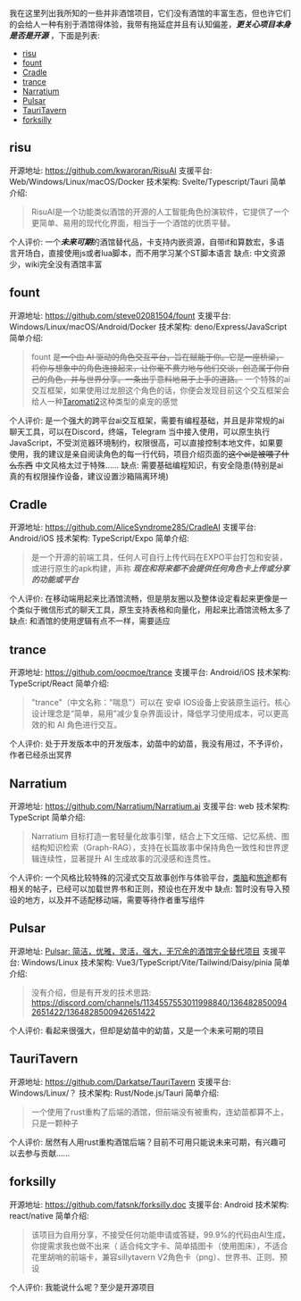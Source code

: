 我在这里列出我所知的一些并非酒馆项目，它们没有酒馆的丰富生态，但也许它们的会给人一种有别于酒馆得体验，我带有拖延症并且有认知偏差，***更关心项目本身是否是开源*** ，下面是列表: 
- [risu](https://discord.com/channels/1134557553011998840/1374435822639644702/1374436027997098124)
- [fount](https://discord.com/channels/1134557553011998840/1374435822639644702/1374436162734657648)
- [Cradle](https://discord.com/channels/1134557553011998840/1374435822639644702/1374436392154693693)
- [trance](https://discord.com/channels/1134557553011998840/1374435822639644702/1374436527421263994)
- [Narratium](https://discord.com/channels/1134557553011998840/1374435822639644702/1374436772087595160)
- [Pulsar](https://discord.com/channels/1134557553011998840/1374435822639644702/1374436901913628814)
- [TauriTavern](https://discord.com/channels/1134557553011998840/1374435822639644702/1378590321356570735)
- [forksilly](https://discord.com/channels/1134557553011998840/1374435822639644702/1379921196577067221)

## risu
开源地址: https://github.com/kwaroran/RisuAI
支援平台: Web/Windows/Linux/macOS/Docker
技术架构: Svelte/Typescript/Tauri
简单介绍: 
> RisuAI是一个功能类似酒馆的开源的人工智能角色扮演软件，它提供了一个更简单、易用的现代化界面，相当于一个酒馆的优质平替。

个人评价: 一个***未来可期***的酒馆替代品，卡支持内嵌资源，自带if和算数宏，多语言开场白，直接使用js或者lua脚本，而不用学习某个ST脚本语言
缺点: 中文资源少，wiki完全没有酒馆丰富
## fount
开源地址: https://github.com/steve02081504/fount
支援平台: Windows/Linux/macOS/Android/Docker
技术架构:  deno/Express/JavaScript
简单介绍: 
> fount 是~~一个由 AI 驱动的角色交互平台，旨在赋能于你。它是一座桥梁，将你与想象中的角色连接起来，让你毫不费力地与他们交谈，创造属于你自己的角色，并与世界分享。一条出乎意料地易于上手的道路。~~ 一个特殊的ai交互框架，如果使用过龙胆这个角色的话，你便会发现目前这个交互框架会给人一种[Taromati2](https://github.com/Taromati2/Taromati2)这种类型的桌宠的感觉

个人评价: 是一个强大的跨平台ai交互框架，需要有编程基础，并且是非常规的ai聊天工具，可以在Discord，终端，Telegram 当中接入使用，可以原生执行JavaScript，不受浏览器环境制约，权限很高，可以直接控制本地文件，如果要使用，我的建议是亲自阅读角色的每一行代码，项目介绍页面的~~这个ai是被喂了什么东西~~ 中文风格太过于特殊......
缺点: 需要基础编程知识，有安全隐患(特别是ai真的有权限操作设备，建议设置沙箱隔离环境)
## Cradle
开源地址: https://github.com/AliceSyndrome285/CradleAI
支援平台: Android/iOS
技术架构: TypeScript/Expo
简单介绍: 
> 是一个开源的前端工具，任何人可自行上传代码在EXPO平台打包和安装，或进行原生的apk构建，声称 ***现在和将来都不会提供任何角色卡上传或分享的功能或平台*** 

个人评价: 在移动端用起来比酒馆流畅，但是朋友圈以及整体设定看起来更像是一个类似于微信形式的聊天工具，原生支持表格和向量化，用起来比酒馆流畅太多了
缺点: 和酒馆的使用逻辑有点不一样，需要适应
## trance
开源地址: https://github.com/oocmoe/trance
支援平台: Android/iOS
技术架构: TypeScript/React
简单介绍: 
>  "trance"（中文名称："喘息"）可以在 安卓 IOS设备上安装原生运行。核心设计理念是“简单，易用”减少复杂界面设计，降低学习使用成本，可以更高效的和 AI 角色进行交互。

个人评价: 处于开发版本中的开发版本，幼苗中的幼苗，我没有用过，不予评价，作者已经杀出冥界
## Narratium
开源地址: https://github.com/Narratium/Narratium.ai
支援平台: web
技术架构: TypeScript
简单介绍: 
> Narratium 目标打造一套轻量化故事引擎，结合上下文压缩、记忆系统、图结构知识检索（Graph-RAG），支持在长篇故事中保持角色一致性和世界逻辑连续性，显著提升 AI 生成故事的沉浸感和连贯性。

个人评价: 一个风格比较特殊的沉浸式交互故事创作与体验平台，[类脑](https://discord.com/channels/1134557553011998840/1371671334718935150)和[旅途](https://discord.com/channels/1291925535324110879/1371680260340318289)都有相关的帖子，已经可以加载世界书和正则，预设也在开发中
缺点: 暂时没有导入预设的地方，以及并不适配移动端，需要等待作者重写组件

## Pulsar
开源地址: [Pulsar: 简洁，优雅，灵活，强大，无冗余的酒馆完全替代项目](https://discord.com/channels/1134557553011998840/1364828500942651422/1373585893369184317)
支援平台: Windows/Linux
技术架构: Vue3/TypeScript/Vite/Tailwind/Daisy/pinia
简单介绍: 
>  没有介绍，但是有开发的技术思路: https://discord.com/channels/1134557553011998840/1364828500942651422/1364828500942651422

个人评价: 看起来很强大，但却是幼苗中的幼苗，又是一个未来可期的项目

## TauriTavern
开源地址: https://github.com/Darkatse/TauriTavern
支援平台: Windows/Linux/？
技术架构: Rust/Node.js/Tauri
简单介绍: 
>  一个使用了rust重构了后端的酒馆，但前端没有被重构，连幼苗都算不上，只是一颗种子

个人评价: 居然有人用rust重构酒馆后端？目前不可用只能说未来可期，有兴趣可以去参与贡献......

## forksilly
开源地址: https://github.com/fatsnk/forksilly.doc
支援平台: Android
技术架构: react/native
简单介绍: 
>  该项目为自用分享，不接受任何功能申请或答疑，99.9%的代码由AI生成，你提需求我也做不出来（
>  适合纯文字卡、简单插图卡（使用图床），不适合花里胡哨的前端卡，兼容sillytavern V2角色卡（png）、世界书、正则、预设

个人评价: 我能说什么呢？至少是开源项目